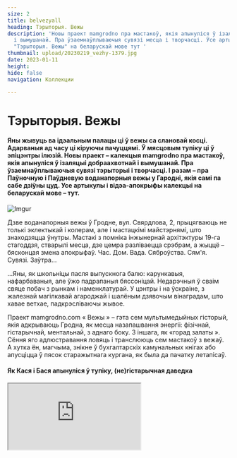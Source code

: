 ```yaml
---
size: 2
title: belvezyall
heading: Тэрыторыя. Вежы
description: 'Новы праект mamgrodno пра мастакоў, якія апынуліся ў ізаляцыі добраахвотнай
  і вымушанай. Пра ўзаемнаўплываючыя сувязі месца і творчасці. Ўсе артыкулы і відэа-апокрыфы  калекцыі
  "Тэрыторыя. Вежы" на беларускай мове тут '
thumbnail: upload/20230219_vezhy-1379.jpg
date: 2023-01-11
height: 
hide: false
navigation: Коллекции

---
```

# **Тэрыторыя. Вежы**

#### Яны жывуць ва ідэальным палацы ці ў вежы са слановай косці. Адарваныя ад часу  ці кіруючы пачуццямі. Ў мясцовым тупіку ці ў эпіцэнтры ілюзій. Новы праект – калекцыя mamgrodno пра мастакоў, якія апынуліся ў ізаляцыі добраахвотнай і вымушанай. Пра ўзаемнаўплываючыя сувязі тэрыторыі і творчасці. І разам – пра Паўночную і Паўдневую воданапорныя вежы у Гародні, якія самі па сабе дзіўны цуд. Усе артыкулы і відэа-апокрыфы  калекцыі на беларускай мове –  тут.

![Imgur](https://i.imgur.com/JGjphTo.jpg)

Дзве воданапорныя вежы ў Гродне, вул. Свярдлова, 2, прыцягваюць не толькі эклектыкай і колерам, але і мастацкімі майстэрнямі, што знаходзяцца ўнутры. Мастакі з помніка інжынернай архітэктуры 19-га стагоддзя, стварылі месца, дзе цемра разліваецца срэбрам, а жыццё – бясконцая змена апокрыфаў. Час. Дом. Вада. Сяброўства. Сям'я. Сувязі. Заўтра…

...Яны, як школьніцы пасля выпускнога балю: карункавыя, нафарбаваныя, але ўжо падрапаныя бяссоніцай. Недарэчныя ў сваім свяце побач з рынкам і наменклатурай. У цэнтры і на ўскраіне, з жалезнай магілкавай агароджай і шалёным дзявочым вінаградам, што хавае ветхае, падкрэсліваючы жывое.

Праект mamgrodno.com « Вежы » – гэта сем мультымедыйных гісторый, якія адкрываюць Гродна, як месца назапашвання энергіі: фізічнай, гістарычнай, ментальнай, з аднаго боку. З іншага, як «горад залаты ». Сёння яго адлюстравання ловяць і транслююць сем мастакоў з вежаў. А хутка ён, магчыма, знікне ў бухгалтарскіх камунальных кнігах або апусціцца ў пясок старажытнага кургана, як была да пачатку летапісаў.

#### Як Кася і Бася апынуліся ў тупіку, (не)гістарычная даведка

<div><iframe class="youtube" src="https://www.youtube.com/embed/0bMkMUM8L7Y"></div>
  
**Гісторыя воданапорных вежаў  ў Гародні пачынаецца ў канцы 19-га стагоддзя, але месца, дзе іх пабудавалі ў старажытнасці магло мець сакральны сэнс**.
  
Распавядае гарадзенскі гісторык **Андрэй ЧЕРНЯКЕВИЧ**: «_Калі паглядзець на карты 17-га стагоддзя, горад пачынаўся ад даліны ракі Городнічанка, Старога замка і развіваўся на паўднёвы ўсход уверх да ўзгорак, як раз у бок ад вуліцы Сацыялістычнай да Свярдлава. Мы можам толькі здагадвацца, але ёсць гіпотэза ( у прыватнасці яе выказваў гісторык-краязнаўца Юзеф Ядковскій ), што вуліца Свярдлава, па меншай меры яе частка, якая вядзе да сённяшніх веж, магла называцца «На курган». На курган, а не на гару. Назва падкрэслівае старажытнасць гэтага месца, і, магчыма, звязана з дахрысціянскімі абрадамі пахавання, якое можа апынуцца пад вежамі. Сёння складана ўявіць, але ў сярэднявеччы менавіта вуліца Свярдлава гуляла ролю, якую зараз выконвае пешаходная Савецкая_».
  
Калі 160 гадоў таму пракапалі пагоркі і праклалі чыгунку ( ўчастак Парэчча-Гродна, частка маршруту Санкт-Пецярбург – Варшава, пусцілі ў 1862 годзе заўв. Рэд ), тое, што раней было цэнтрам, ператварылася ў мядзведжы кут. І сёння вежы як быццам знаходзяцца ў тупіку: паміж чыгункай, гарадскім рынкам з аднаго боку і ўскраінай ўмоўнага старога горада, ракой Нёман – з другога. Раён вельмі прывабны для жыцця. Прамысловасці няма, Нёман блізка, букалічныя панадворкі старога горада, інфраструктура цэнтра.
  
У 19-м стагоддзі апынулася, што ў горадзе няма адной важнай асаблівасці – вадаправода. Дакладна ён існаваў яшчэ ў 17-м стагоддзі, але абслугоўваў магістрат, палацы і быў згублены. Паўднёвая ( ружовая ) воданапорная вежа была пабудавана ў 1890-м. Паўночная ( тэракотавая), знаходзіцца бліжэй да чыгункі, скончана, прыкладна, да 1916-1918 гадоў. У народзе іх да сіх пор завуць Кася і Бася. 
Вышыня збудаванняў – 22 метры, элементы эклектыкі, псеўдарускія какошнікі, цагляныя карункі, бардзюркі, арнаменты, пілястры і яркі колер фасадаў прыкметна вылучаюць іх сярод астатняй гарадской забудовы. Усярэдзіне вежы круглыя, а фасады васьмікутныя. Цікава, як паўтараецца гісторыя, у 20-30-я гады мінулага стагоддзя раён за Касей і Басей забудоўваўся дамамі для польскіх чыноўнікаў. Быў нават амбіцыйны праект, стварыць Жандармскі праспект і Жандармскі завулак проста за вежамі з 4-х будынкаў у форме акружнасці. Паспелі ўзвесці толькі адно, і цяпер незвычайны няроўны цагляны дом з высокімі столямі і вітымі лесвіцамі хаваецца ў садзе за Касей і Басей.
  
У 60-70-я гады сюды прыходзіць савецкая наменклатура: з'яўляюцца кватэры для партыйных лідараў, працаўнікоў, «Сакалінае гняздо», «Дом Дубко». І сёння Вежы апынуліся ў асяроддзі элітаў. Недалёка пабудавалі дома для вышэйшых чыноўнікаў вобласці. Зямля ж, дзе знаходзяцца самі вежы і майстэрні – яшчэ на шмат гадоў наперад аддадзена ў арэнду Саюзу мастакоў Беларусі для гарадзенскага філіяла. Вось так гэта месца і замацавалася за творчасцю і набыло канцэптуальную вядомасць.
  
#### Вежы. Частка 1-я. Юрый Якавенка. Час

**Жыццё пракладвае сабе шлях сярод яблыкаў і спакусы, лопаецца на жаночай грудзі, насенне яе разлятаюцца і падаюць на спусцелыя плошчы. Пляце васьмеркі, рухаецца па крузе. Любы мастак зачынены ў капсуле часу і ўсё ж спрабуе злавіць бясконцасць**.
  
Майстэрня мастака- графіка Юрыя Якавенка знаходзіцца амаль пад дахам Паўднёвай Вежы. Вышэй – закрыты гарышча, дзе да гэтага часу стаіць велізарная жалезная бочка, назапашвальнік вады. Сёння амаль немагчыма туды прабрацца. Лесвічка даўно згніла і развалілася. Але Юрый добра памятае, як дворнік брала ліхтарык, працівагаз, лом і дзіцячую рыдлеўку, падымалася ў цёмную вышыню чысціць бак ад цэнтнераў птушынага памёту. Пасля таго, як паправілі дах, невядома, што цяпер збіраецца ў ёмістасці. Шмат гадоў туды ніхто не зазіраў.
  
<div><iframe class="youtube" src="https://www.youtube.com/embed/k63l8SwTS04"></div>
  
– _Па маладосці хацелася, каб энергія з прац біла, велізарная колькасць чорнага, каб паглынала. А з узростам разумееш, што чорнае раптам апыняецца срэбрам, – кажа Юрый. 
Зараз у вежы сушацца на вяровачцы першыя адбіткі з новай серыі «Скокі Смерці ». Сюжэт з замкнёных геаметрычна фігур, запоўненых рухам і вобразамі, перамяшчаецца ў бяздонную срэбную прастору раслін, зорак, аблокаў_. 

_Крочыш праз віткі часу, стагодзяў, бачыш рэшткі грэчаскіх калон. Поузаў ў рэальнасці, вымяраў прапорцыі, апускаўся ў міфы: помста, здрада, каханне, столькі жахаў, і гэта ўсё пераблыталася. На пясочак садзішся, а ён усё не адчапляецца ад цела, гады ідуць, а ён тут_. 

_З часам зрастаешся з гэтымі сценамі, жыццё шэрае без іх. Чамусьці дома так не працуецца і не думаецца, як у вежы, у адзіноце, рэдкія госці, больш і не трэба. Гэтыя сцены нейкім чынам уплываюць на тое, што раблю, думаю. Пра жыццё, час, пра сябе – усё канцэнтруецца па крузе.  Часам цяжка сказаць, што за вокнамі: восень, вясна і зноў восень, святло, паўзмрок ... і гэта адбываецца на творчасці_. 

![Imgur](https://i.imgur.com/Bgtc1Pt.jpg)
  
_Думкі адсюль не ляцяць. Яны рухаюцца ўверх ад столі ў падлогу, ад сцяны да сцяны. Вежа – гэта цагляная з велізарнай таўшчынёй грабніца для думак, нейкі саркафаг, і ты ў ім жывеш. Які б рамонт не рабілі, хто б сюды не пераехаў, усё роўна ў ёй застанецца наш свет. Фізічна і маральна, мы ўраслі ў гэтыя сцены. Родныя мяне без гэтай вежы не выяўляюць. Бацька выйшаў, бацька пайшоў туды, у гэты пункт. Прыходзіш – там бацька. І ў горадзе людзі прызвычаіліся, што тут мастакі. Сядзіш,  думаеш: дажыву, дасяджу, сцены прынялі, рана ці позна выпхнуць. Пакуль прымаюць, значыць будзем тут знаходзіцца_.
  
![Imgur](https://i.imgur.com/6NMWBA8.jpg) 
  
#### **Вежы. Частка 2.Іван Русачак. Дом**
  
**_Ты знаходзішся ў замкнёнай сістэме, будуеш свой дом, свой і-Ідэальны Палац на падмурку – напластаванні пакаленняў, уражанняў, ствараеш нешта і расцеш. Простыя формулы ў выніку аказваюцца самымі цікавымі. А асабістая свабода ў тым, што можна зрабіць варыянты_**.

_Майстэрню пад дахам ўжо Паўночнай (ружовай) вежы таксама займае мастак-графік – Іван Русачак. Уваход на гарышча і тут прадказальна зачынены, але магутныя, няхай и замураваныя, трубы для вады дамінуюць над лесвіцай, ўносяць індустрыяльнае адценне ў мастацкі светапарадак_.
  
<div><iframe class="youtube" src="https://www.youtube.com/embed/EW9RbYrrBO4"></div>  
  
– _Тэма “Дом” раней для мяне не існавала. Прынцыпова не хацеў яго. Але цяпер усё змянілася, таму што ў людзей няма абсалютна разумення навошта, куды, мы вяртаемся.
Мне падабаецца ўзаемадзеянне з люстэркам, адлюстраванне і трапленне святла. Калі ты бачыш, што ў адказ хтосьці свеціцца, трэба нешта рабіць. У вежах люстэрка адлюстроўвае акружнасць. Акружнасць не дае рады нейкім нарматывам, канструкцыям. У маім выпадку – гэта прастора, што выходзіць ў новую прастору і так цыркулюе. Яе складваеш, раскладваюць, міксуеш ... і з'яўляецца шлях. Графікі ж працуюць з серыямі, дзе канцэпцыю можна разгледзець з розных бакоў_. 

_Калі ты вучышся, спачатку павінен намаляваць кубік, шарык, зразумець, як будуюцца куты. А тут няма кутоў, але ёсць сістэма прапорцый, і гэта цябе зменьвае, зараджае неяк. Мы часта жывём у дамах, дзе няма архітэктуры. Гэта добрыя тыя ж скрыначкі, кубікі, але яны не валодаюць адмысловымі масштабамі, яны статычныя, ты не можаш перарадзіцца. У вежах ёсць тое, што змяняецца пастаянна. У яе статычнасці – абсалютная дынаміка, і яна пачынае на цябе дзейнічаць. Гэта дапамагае сябе, як банку выкрываць і прыбіраць лішняе_.
 
_Я сябе нікуды не прымацоўваю. Стараюся быць незаўважным, празрыстым. Але ж на самай справе, гэта пытанне, наколькі гэта месца з аднаго боку робіць свабодным, умацоўвае, а наколькі навязвае шкілеты, косці з кургана, якія перашкаджаюць рухацца. Genius loci – геній месца ( сінонім месца сілы ), калі чалавек можа аб,яднацца з гэтым для максімальнай праявы ўнутраных сіл, для дзеяння_. 

_Калі я прыйшоў у вежу,  мне падалося што яе напоўнілі чымсьці не тым, трэба лішняе прыбраць. Тут усё да столі было закідана крэсламі без ножак, скрынкамі, не ведаю, культурным пластом ... На працягу трох тыдняў і трох камазаў ўсе выправілі.  Мастацтва – выбухная сіла, здольная ў культурным пласце зрабіць нейкі перапалох.  Людзей гэта шакіруе, яны кажуць: «Божа як гэта жудасна, у нас была культура, прыйшоў – усё сапсаваў», а потым пачынаюць асвойваць, і з'яўляецца новы культурны пласт, неяк так_.  

![Imgur](https://i.imgur.com/6KPJymj.jpg)  

_Пёрка падарожнічае са мною ўвесь час. Яно з'явілася яшчэ ў Мінску на Някрасава, калі вучыўся ў Міхаіла Савіцкага, ўжо не памятаю з якой гісторыі, але мне спадабалася. Тады яно было чырвонае. Так і жыве тут, паказвае, што жыццё ёсць_. 

_Калі даводзіш ідэю да нейкай кропкі высокай піраміды, думаеш: ага, а што рабіць заўтра. І тады я сяджу ў майстэрні і чакаю. Чакаю, калі апынешся ў пустаце. І вось ў вежу прыйдзе чалавек і скажа нейкае слова.  Трэба да яго ўважліва прыслухацца і пайсці ў гэты бок, я так раблю_.
  
![Imgur](https://i.imgur.com/MS8qYOU.jpg)  
  
#### **Вежы. Частка 3. Аляксандр Балдакоў. Вада**
  
**Рух, бясконцасць – гэта пэўны план, за які наша свядомасць не можа зачапіцца. Мая любімая форма – гэты рух. Вада ў гэтым плане ідэальны прыклад**.

Майстэрня Аляксандра Балдакова на першым паверсе Паўднёвай вежы запоўнена аб'ектамі і прадметамі. І гэта не проста склад ідэй, рэшткі праектаў або гульні з лямпачкай. У сэнсе трансфармацыі рытму, вобразаў і энергій – тут уладкованы поўны парадак.
  
<div><iframe class="youtube" src="https://www.youtube.com/embed/m-k-3kbRZ2I"></div>
  
_Вада прымае любую форму і запаўняе любы аб'ём, яна бясконцая. А Вежы – гэта ж водны вузел быў, адсюль ў горад падавалася вада, і, па сутнасці, мы знаходзімся ў гэтым вузле. Яшчэ, гэта самая высокая кропка горада. Тут добра думаць. Ўсе мае праекты нарадзіліся ў майстэрні, а калі нешта робіш і фізічна не ўваходзіш у гэтую рэчаіснасць, ёсць прасторы пабольш_. 

_Тут класічны лофт. У гэтым сэнс, што ён будаваўся не як мастацкія майстэрні. Але ж ты выкарыстоўваеш яго геаметрыю. У гэтай ламанай прасторы цікава знаходзіць сябе, мяне такія месцы сілкуюць. Даюць эмацыйную раўнавагу. Унутраныя кропкі апоры, каб успрымаць складаныя падзеі, сітуацыі, што адбываюцца. Ты не можаш проста зачыніцца і працаваць як ні ў чым не бывала, ты рэагуеш, і гэта дае дадатковы ўзровень свядомасці. З'яўляецца ідэя, а людзі потым апускаюцца ў гэту твою ідэю_.
  
![Imgur](https://i.imgur.com/6ry2J0f.jpg)
  
_Любыя гістарычныя месцы няпростыя. Яны назапашвальнікі энергіі. Вось вежа адно з гэтых месцаў. Тут добра нават проста быць. Тут ёсць напластаванне, пазітыўнае напластаванне. Асабліва добра ўвечары, калі ўсе гукі ўжо сыходзяць, і ноччу добра, калі нікога няма. Тоўстыя сцены, яны як зазямліцель,  і гэта нармальна_.
  
![Imgur](https://i.imgur.com/XIiBzcj.jpg)  
  
#### Вежы. Частка 4. Валянціна Шоба. Сяброўства
  
Скрозь замочную свідравіну для старога жалезнага ключа ў цемры вінтавой лесвіцы ліхтарыкам свеціць прамень ад нябачнага акна.

Вядома, зазіраеш у дзірачку, і першае, што бачыш: белы конь на падваконніку. Класіка, па якой вучацца маляваць студэнты. На ідэальны сілуэт  накладваецца ружовы бок суседняй вежы. Вось ты ўжо праслізнуў паміж адлюстраваннямі. І апынуўся ў круглай майстэрні Валянціны Шобы.
  
Эмоцыі тут сугучныя Флаберу: «Мы зачынім дзверы, паднімемся на самы верх нашай вежы са слановай косці, на самую апошнюю прыступку, бліжэй да неба. Там часам холадна, ці не праўда? Але не бяда! Затое зоркі свецяць ярчэй, і ня чуваць дурняў".
  
<div><iframe class="youtube" src="https://www.youtube.com/embed/jUMbO4O7j0w"></div>
  
Сёння вялікі магутны стол у глыбіні двара, прама над чыгункай, схаваны ад цягнікоў, горада  і рынку купінамі дзявочага вінаграду, завалены драўлянымі рэшткамі праектаў. А быў час, калі там збіралася вялікая кампанія. 

Іх так і называлі: мастакі з Вежы, хай нават майстэрні некаторых былі на другім канцы горада. Пастаянна хтосьці прыходзіў, сыходзіў, рэдка пранікаючы ўнутр тусоўкі, адшпільваўся, зрэшты, не пакідаючы на ядры ніякага следу. Сяброўства гадамі дамінавала ў творчай прасторы нават не Гродна, а ўсюды, куды дасягала вядомасць удзельнікаў.

– _Спачатку мы і нашы сем'і збіраліся зусім мірна нашай Вежай, і больш тут нікога не было. Дзеці ўпарта малявалі, бегалі па гэтых лесвіцах, ламаючы галаву, і зноў бясконца малявалі. Потым далучыліся людзі, што жылі побач, і ўсё перарасло ў нейкія вечоркі. Потым і гэта мірна рассмакталася, цяпер тут зноў Вежы. Цяпер не хачу ні з кім нічым дзяліцца, ніякога сяброўства не трэба. Мажліва неабходна, каб прайшло шмат часу, калі патрэба вернецца, але пакуль не прайшло. Жывуць сабе і жывуць людзі, мяне не датычацца, не пранікаюць, прыйшлі і добра. З кім у мяне ёсць кантакт, з тым я і размаўляю_. 

_У мяне заўсёды з малюнкамі была сяброўства. Калі хто-то ў мой свет ўлезе і мяне не раздражняе, вось гэта было сяброўства. Я і мой сабака цяпер для мяне дружба. Сабака адкрывае мне новы свет. Нават фатаграфаваць пачала, калі хаджу з ёй гуляць. Цікава, што лепшыя здымкі атрымліваюцца на самым забітым месцы, дзе, здаецца, наогул нічога няма, проста пустыня. Яна ўнюхае нешта, прыгледзішся, а там усяго поўна: бутоны, казюлькі, вожыкі-крышталі. Просіцца: паглядзіце, мы жывыя, мы тут ёсць_. 
  
![Imgur](https://i.imgur.com/tVjQ8VM.jpg) 
  
_Мае конікі? Проста гэта тое, што я люблю, напэўна, больш за ўсё на свеце. Уласна, з-за іх навучылася маляваць, таму што прыгожа. Яны вельмі верныя, ніколі ні ў якім разе конь цябе не здрадзіць, нават калі звалішся, ніколі не наступіць на цябе. Гэта істота, якая мне падабаецца. Шмат што можна сказаць праз яго вобраз. Заўсёды хацела, каб была лошадка і з ёй жыць_. 

_Тут у нас няма світанкаў таму, што « Азот» побач, заходы бываюць, а ўсхода няма. Але тут ёсць прастора, якая дыктуе ўнутраны змест тваёй працы, калі яна спрабуе  знайсці сабе месца. Трэба толькі засяродзіцца і зразумець, што ты хочаш зрабіць за гэты дзень, а там будзе відаць, што я злаўлю ў сябе, якую патрэбу ... я не сама яе шукаю, мне прыходзіць… У мяне сёння дзень скончыўся і маё жыццё таксама, заўтра будзе ўжо зусім іншае жыццё, тое што было ўчора я ўжо не памятаю_.
  
#### Вежы. Частка 5. Уладзімір Панцялееў. Сям'я
  
Ва Уладзіміра Панцялеева шмат асоб. Тонкім профілем выяўляюцца яны ў рэльефе вялікіх каменняў, хаваюцца ў рунах, вядуць ў апокрыфы, бранзавеюць ў парках, на плошчах і могілках. Абстрактныя і практычныя, аўтарытэты і анёлы, героі і чыноўнікі, святло і цемра. У Гродна скульптар літаральна растварыўся ў гарадской прасторы. Таму, што стаў ёй. 
  
<div><iframe class="youtube" src="https://www.youtube.com/embed/Qyk4lQRnV7k"></div>
  
Майстэрня Уладзіміра Панцялеева ў вежы – выдатнае месца, каб слухаць гісторыі, шукаць, губляць, думаць, што знайшоў і забыцца пра пошукі. Назапашанае, напрацаванае амаль за 40 гадоў. У цэлафане – мінулае і галерэйнае, на сцяне – сіняя Пьета ў фактурным пылу ( драўляны апокрыф рукамі не чапаць ) і знойдзены на сметніку альт. На паліцах нязграбная каханне з бярозавага капа, бюст на заказ пакуль яшчэ ў гліне, зграйка яркіх крумкачоў, залатых інтэр'ерных. У двары мармуровыя жанчыны адвярнуліся голай спіной да веж і невялікі садочак скульптур.
  
![Imgur](https://i.imgur.com/AUCewI0.jpg)  

Ён адзіны называе сваю вежу Касей, выклікаючы амаль сцёршыся вобраз польскайпрацаўніцы воднай службы. Астатнія мастакі аддаюць перавагу слову: Вежы. Пазнака на сцяне паказвае градус над узроўнем мора ці адно з высокіх месцаў у Гродна. 
Ёсць яшчэ адна пазнака: «Круп і Краўзэ », на вадазборных  баках «на галаве» Касі. Ад яе ў тоўстых сценах завіваюцца трубы. Некаторыя выхады, забітыя цэментам з белай фарбай, бачныя да гэтага часу. У перакрыццях пракладзены рэйкі, метал умацоўвае канструкцыю, ператвараючы майстэрні ў крэпасць з какетлівымі вокнамі.

– _Вежа – гэта, у прынцыпе, аўтаномная сістэма замка, унізе качагарка была, тапілі, захаваліся засаўкі, люкі цікавыя. Незвычайна тут. Аддаць Касю і Басю мастакам у 80-х па вялікім рахунку была вымушаная мера. Таму што, іх нельга прыстасаваць ні пад рэстаран, ні пад кафэ, тым больш пад музей. Паспрабуйце па гэтых лесвіцах спусціцца, былі выпадкі: лёталі. Вось паэт, нябожчык Юра Гуменюк, у паліто падаў з самага верху. Думаў, заб'ецца. А ён устаў, паправіў капялюш, усміхнуўся: зачапіўся.  Мы за 30 гадоў навучыліся хадзіць тут, вось і ўсё_.
  
![Imgur](https://i.imgur.com/Lrf1EW6.jpg)
  
На паверсе вышэй – майстэрня жонкі: Валянціны Шобы. «_Паўжыцця разам. Таму што, мы ж аднакурснікі. У нас адзіны паток быў: графіка, скульптура, агульныя дысцыпліны разам, за адной партай.  А тут проста неяк усе знайшлі адзін аднаго ў плане сям'і і кансалідацыі творчасці. Спачатку я атрымаў майстэрню, потым Валя на другім паверсе, пазней яшчэ Якавенкі прыехаў з Мінска. Вось мы ўтрох аселі, і да гэтага часу мы ўтрох тут. Нават не ўяўляю, калі б была іншая гісторыя. І што ў ёй галоўнае, вызначаць ужо сапраўды не мне_».
  
**Даведка**: Уладзімір Панцялееў, скульптар, стварыў сотні вобразаў, якія знаходзяцца як у Беларусі, так і далёка за межамі краіны. У Гродна можна лёгка зладзіць гарадскую экскурсію, шпацыруя толькі ад скульптуры да скульптуры Уладзіміра Панцялеева: Алімпійцы ў Новым парку, Гародничанка, лебедзі, Ж.Э. Жылібер ( яго называюць гараджанінам ) у раёне парку Жылібера. Пакрова Прасвятой Багародзіцы каля Кафедральнага сабора, Святой Губерт, купідон каля загса, камень Давыду Гараденскаму ў Каложы, шматлікія памятныя дошкі з барэльефамі і бюсты, напрыклад бюст генералу Аляксею Антонаву. Рэалізм і скурпулёзнае падабенства лёгка пераходзіць у стылізаваныя абстракцыі для выставачных прац: Млечны шлях, Акрабат, тая ж Пьета і Размовы з месяцам.
  
Праект: Тэрыторыя. Башні. Часть шостая [**Сяргей Грыневіч. Сувязі**](https://www.mamgrodno.com/projects/collectiongrinevitch.html)
  
Аўтар текста: **Іна МАКСІМЧЫК**
  
Аўтар фота, відэа: **Кацярына ГАРДЗЕЕВА**
  
**Абавазкова патрэбны дазвол ад аўтараў на перадрук у медыа**
